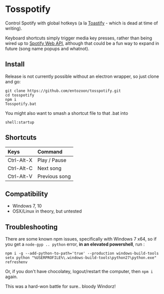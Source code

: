 # Tosspotify

Control Spotify with global hotkeys (a la [Toastify](https://github.com/aleab/toastify) - which is dead at time of writing).

Keyboard shortcuts simply trigger media key presses, rather than being wired up to [Spotify Web API](https://github.com/thelinmichael/spotify-web-api-node), although that could be a fun way to expand in future (song name popups and whatnot).

## Install

Release is not currently possible without an electron wrapper, so just clone and go:

    git clone https://github.com/entozoon/tosspotify.git
    cd tosspotify
    npm i
    Tosspotify.bat

You might also want to smash a shortcut file to that .bat into

    shell:startup

## Shortcuts

| Keys       | Command       |
| :--------- | :------------ |
| Ctrl-Alt-X | Play / Pause  |
| Ctrl-Alt-C | Next song     |
| Ctrl-Alt-V | Previous song |

## Compatibility

- Windows 7, 10
- OSX/Linux in theory, but untested

## Troubleshooting

There are some known npm issues, specifically with Windows 7 x64, so if you get a `node-gyp .. python` error, **in an elevated powershell**, run :

    npm i -g --add-python-to-path='true' --production windows-build-tools
    setx python "%USERPROFILE%\.windows-build-tools\python27\python.exe"
    refreshenv

Or, if you don't have chocolatey, logout/restart the computer, then `npm i` again.

This was a hard-won battle for sure.. bloody Windorz!
